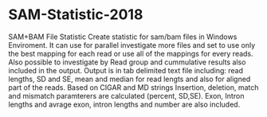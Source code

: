 # SAM-Statistic-2018
SAM+BAM File Statistic
Create statistic for sam/bam files in Windows Enviroment.
It can use for parallel investigate more files and set to use only the best mapping for each read or use all of the mappings for every reads.
Also possible to investigate by Read group and cummulative results also included in the output.
Output is in tab delimited text file including: read lengths, SD and SE, mean and median for read lengts and also for aligned part of the reads.
Based on CIGAR and MD strings Insertion, deletion, match and mismatch paramterers are calculated (percent, SD,SE).
Exon, Intron lengths and avrage exon, intron lengths and number are also included. 
